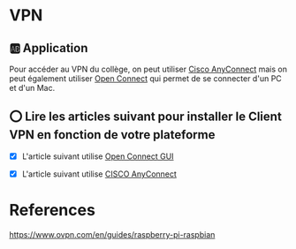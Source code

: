 # VPN

## :ab: Application

Pour accéder au VPN du collège, on peut utiliser [Cisco AnyConnect](https://www.cisco.com/c/en_ca/products/security/anyconnect-secure-mobility-client) mais on peut également utiliser [Open Connect](http://www.infradead.org/openconnect/) qui permet de se connecter d'un PC et d'un Mac. 

## :o: Lire les articles suivant pour installer le Client VPN en fonction de votre plateforme

- [x] L'article suivant utilise [Open Connect GUI](openconnect-gui.md)

- [x] L'article suivant utilise [CISCO AnyConnect](Microsoft%20vpn)


# References

https://www.ovpn.com/en/guides/raspberry-pi-raspbian

